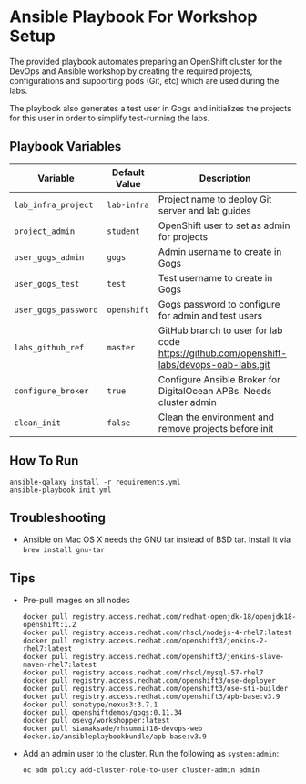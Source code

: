 Ansible Playbook For Workshop Setup
=========

The provided playbook automates preparing an OpenShift cluster for the DevOps and Ansible 
workshop by creating the required projects, configurations and supporting pods (Git, etc) which 
are used during the labs.

The playbook also generates a test user in Gogs and initializes the projects for this user in 
order to simplify test-running the labs.


Playbook Variables
------------

| Variable              | Default Value | Description   |
|-----------------------|---------------|---------------|
|`lab_infra_project`    | `lab-infra`   | Project name to deploy Git server and lab guides  |
|`project_admin`        | `student`     | OpenShift user to set as admin for projects |
|`user_gogs_admin`      | `gogs`        | Admin username to create in Gogs |
|`user_gogs_test`       | `test`        | Test username to create in Gogs |
|`user_gogs_password`   | `openshift`   | Gogs password to configure for admin and test users |
|`labs_github_ref`      | `master`      | GitHub branch to user for lab code https://github.com/openshift-labs/devops-oab-labs.git |
|`configure_broker`     | `true`        | Configure Ansible Broker for DigitalOcean APBs. Needs cluster admin |
|`clean_init`           | `false`       | Clean the environment and remove projects before init |

How To Run
------------

```
ansible-galaxy install -r requirements.yml
ansible-playbook init.yml
```

Troubleshooting
------------

* Ansible on Mac OS X needs the GNU tar instead of BSD tar. Install it via `brew install gnu-tar`


Tips
----------------
* Pre-pull images on all nodes

  ```
  docker pull registry.access.redhat.com/redhat-openjdk-18/openjdk18-openshift:1.2
  docker pull registry.access.redhat.com/rhscl/nodejs-4-rhel7:latest
  docker pull registry.access.redhat.com/openshift3/jenkins-2-rhel7:latest
  docker pull registry.access.redhat.com/openshift3/jenkins-slave-maven-rhel7:latest
  docker pull registry.access.redhat.com/rhscl/mysql-57-rhel7
  docker pull registry.access.redhat.com/openshift3/ose-deployer
  docker pull registry.access.redhat.com/openshift3/ose-sti-builder
  docker pull registry.access.redhat.com/openshift3/apb-base:v3.9
  docker pull sonatype/nexus3:3.7.1
  docker pull openshiftdemos/gogs:0.11.34
  docker pull osevg/workshopper:latest
  docker pull siamaksade/rhsummit18-devops-web
  docker.io/ansibleplaybookbundle/apb-base:v3.9

  ```

* Add an admin user to the cluster. Run the following as `system:admin`:

  ```
  oc adm policy add-cluster-role-to-user cluster-admin admin
  ```
